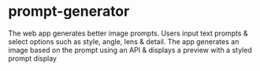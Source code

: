 # prompt-generator
The web app generates better image prompts. Users input text prompts &amp; select options such as style, angle, lens &amp; detail. The app generates an image based on the prompt using an API &amp; displays a preview with a styled prompt display
